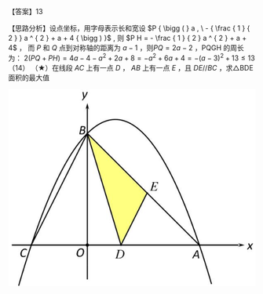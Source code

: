 【答案】13

【思路分析】设点坐标，用字母表示长和宽设 $P { \bigg ( } a , \ - { \frac { 1 } { 2 } } a ^ { 2 } + a + 4 { \bigg ) }$ , 则 $P H = - \frac { 1 } { 2 } a ^ { 2 } + a + 4$ ， 而 $P$ 和 $Q$ 点到对称轴的距离为 $a - 1$ ，则$P Q = 2 a - 2$ ，PQGH 的周长为： $2 { \big ( } P Q + P H { \big ) } = 4 a - 4 - a ^ { 2 } + 2 a + 8 = - a ^ { 2 } + 6 a + 4 = - { \big ( } a - 3 { \big ) } ^ { 2 } + 1 3 \leq 1 3$ （14） （★）在线段 $A C$ 上有一点 $D$ ， $A B$ 上有一点 $E$ ，且 $D E / / B C$ ，求△BDE 面积的最大值

![](<../../qs_image_DB/专题2-7_二次函数中的最值问题（解析版）/701f847b09b46793c296d2bfbabe4282b099673374574c54b57d2979752d5a30.jpg>)
